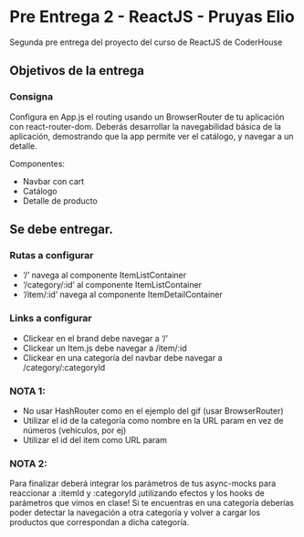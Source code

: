 # Pre Entrega 2 - ReactJS - Pruyas Elio
Segunda pre entrega del proyecto del curso de ReactJS de CoderHouse

## Objetivos de la entrega

### Consigna
Configura en App.js el routing usando un BrowserRouter de tu aplicación con react-router-dom.
Deberás desarrollar la navegabilidad básica de la aplicación, demostrando que la app permite ver el catálogo, y navegar a un detalle.

Componentes:
* Navbar con cart
* Catálogo
* Detalle de producto

## Se debe entregar.

### Rutas a configurar
* ‘/’ navega al componente ItemListContainer
* ‘/category/:id’ al componente ItemListContainer
* ‘/item/:id’ navega al componente ItemDetailContainer

### Links a configurar
* Clickear en el brand debe navegar a ‘/’
* Clickear un Item.js debe navegar a /item/:id
* Clickear en una categoría del navbar debe navegar a /category/:categoryId

### NOTA 1: 
* No usar HashRouter como en el ejemplo del gif (usar BrowserRouter)
* Utilizar el id de la categoría como nombre en la URL param en vez de números (vehículos, por ej)
* Utilizar el id del item como URL param

### NOTA 2:
Para finalizar deberá integrar los parámetros de tus async-mocks para reaccionar a :itemId y :categoryId ¡utilizando efectos y los hooks de parámetros que vimos en clase!
Si te encuentras en una categoría deberías poder detectar la navegación a otra categoría y volver a cargar los productos que correspondan a dicha categoría.